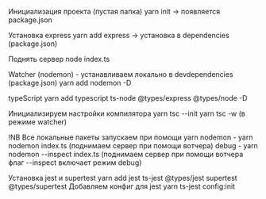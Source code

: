 Инициализация проекта (пустая папка)
yarn init -> появляется package.json

Установка express
yarn add express -> установка в dependencies (package.json)

Поднять сервер
node index.ts

Watcher (nodemon) - устанавливаем локально в devdependencies (package.json)
yarn add nodemon -D

typeScript
yarn add typescript ts-node @types/express @types/node -D

Инициализируем настройки компилятора
yarn tsc --init
yarn tsc -w (в режиме watcher)

!NB Все локальные пакеты запускаем при помощи yarn
nodemon - yarn nodemon index.ts (поднимаем сервер при помощи вотчера)
debug - yarn nodemon --inspect index.ts (поднимаем сервер при помощи вотчера флаг --inspect включает режим debug)

Установка jest и supertest
yarn add jest ts-jest @types/jest supertest @types/supertest
Добавляем конфиг для jest
yarn ts-jest config:init
